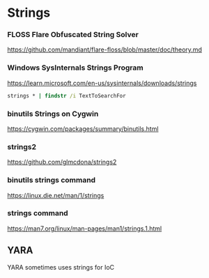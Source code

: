# Strings

### FLOSS Flare Obfuscated String Solver 
https://github.com/mandiant/flare-floss/blob/master/doc/theory.md

### Windows SysInternals Strings Program
https://learn.microsoft.com/en-us/sysinternals/downloads/strings

```cmd
strings * | findstr /i TextToSearchFor
```

### binutils Strings on Cygwin
https://cygwin.com/packages/summary/binutils.html

### strings2
https://github.com/glmcdona/strings2

### binutils strings command
https://linux.die.net/man/1/strings

### strings command
https://man7.org/linux/man-pages/man1/strings.1.html

## YARA

YARA sometimes uses strings for IoC